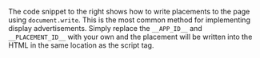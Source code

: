 The code snippet to the right shows how to write placements to the page using ```document.write```. This is the most common method for implementing display advertisements. Simply replace the ```__APP_ID__``` and ```__PLACEMENT_ID__``` with your own and the placement will be written into the HTML in the same location as the script tag.